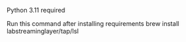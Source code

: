 Python 3.11 required

Run this command after installing requirements
brew install labstreaminglayer/tap/lsl
